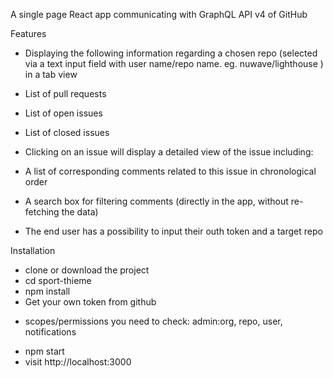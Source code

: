 
A single page React app communicating with GraphQL API v4 of GitHub

Features
* Displaying the following information regarding a chosen repo (selected via a text input field with user name/repo name. eg. nuwave/lighthouse ) in a tab view

* List of pull requests
* List of open issues
* List of closed issues

* Clicking on an issue will display a detailed view of the issue including:

- A list of corresponding comments related to this issue in chronological order
- A search box for filtering comments (directly in the app, without re-fetching the data)

- The end user has a possibility to input their outh token and a target repo

Installation
* clone or download the project
* cd sport-thieme
* npm install
* Get your own token from github
 - scopes/permissions you need to check: admin:org, repo, user, notifications
* npm start
* visit http://localhost:3000
